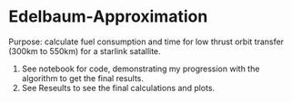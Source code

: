 # Edelbaum-Approximation

Purpose: calculate fuel consumption and time for low thrust orbit transfer (300km to 550km) for a starlink satallite.

1. See notebook for code, demonstrating my progression with the algorithm to get the final results.
2. See Reseults to see the final calculations and plots.
